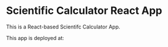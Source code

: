 # Scientific Calculator React App

This is a React-based Scientifc Calculator App.

This app is deployed at: 
